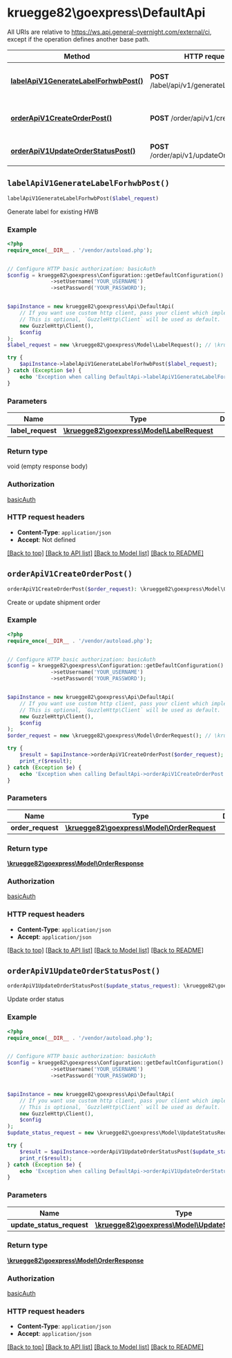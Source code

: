 # kruegge82\goexpress\DefaultApi

All URIs are relative to https://ws.api.general-overnight.com/external/ci, except if the operation defines another base path.

| Method | HTTP request | Description |
| ------------- | ------------- | ------------- |
| [**labelApiV1GenerateLabelForhwbPost()**](DefaultApi.md#labelApiV1GenerateLabelForhwbPost) | **POST** /label/api/v1/generateLabelForhwb | Generate label for existing HWB |
| [**orderApiV1CreateOrderPost()**](DefaultApi.md#orderApiV1CreateOrderPost) | **POST** /order/api/v1/createOrder | Create or update shipment order |
| [**orderApiV1UpdateOrderStatusPost()**](DefaultApi.md#orderApiV1UpdateOrderStatusPost) | **POST** /order/api/v1/updateOrderStatus | Update order status |


## `labelApiV1GenerateLabelForhwbPost()`

```php
labelApiV1GenerateLabelForhwbPost($label_request)
```

Generate label for existing HWB

### Example

```php
<?php
require_once(__DIR__ . '/vendor/autoload.php');


// Configure HTTP basic authorization: basicAuth
$config = kruegge82\goexpress\Configuration::getDefaultConfiguration()
              ->setUsername('YOUR_USERNAME')
              ->setPassword('YOUR_PASSWORD');


$apiInstance = new kruegge82\goexpress\Api\DefaultApi(
    // If you want use custom http client, pass your client which implements `GuzzleHttp\ClientInterface`.
    // This is optional, `GuzzleHttp\Client` will be used as default.
    new GuzzleHttp\Client(),
    $config
);
$label_request = new \kruegge82\goexpress\Model\LabelRequest(); // \kruegge82\goexpress\Model\LabelRequest

try {
    $apiInstance->labelApiV1GenerateLabelForhwbPost($label_request);
} catch (Exception $e) {
    echo 'Exception when calling DefaultApi->labelApiV1GenerateLabelForhwbPost: ', $e->getMessage(), PHP_EOL;
}
```

### Parameters

| Name | Type | Description  | Notes |
| ------------- | ------------- | ------------- | ------------- |
| **label_request** | [**\kruegge82\goexpress\Model\LabelRequest**](../Model/LabelRequest.md)|  | |

### Return type

void (empty response body)

### Authorization

[basicAuth](../../README.md#basicAuth)

### HTTP request headers

- **Content-Type**: `application/json`
- **Accept**: Not defined

[[Back to top]](#) [[Back to API list]](../../README.md#endpoints)
[[Back to Model list]](../../README.md#models)
[[Back to README]](../../README.md)

## `orderApiV1CreateOrderPost()`

```php
orderApiV1CreateOrderPost($order_request): \kruegge82\goexpress\Model\OrderResponse
```

Create or update shipment order

### Example

```php
<?php
require_once(__DIR__ . '/vendor/autoload.php');


// Configure HTTP basic authorization: basicAuth
$config = kruegge82\goexpress\Configuration::getDefaultConfiguration()
              ->setUsername('YOUR_USERNAME')
              ->setPassword('YOUR_PASSWORD');


$apiInstance = new kruegge82\goexpress\Api\DefaultApi(
    // If you want use custom http client, pass your client which implements `GuzzleHttp\ClientInterface`.
    // This is optional, `GuzzleHttp\Client` will be used as default.
    new GuzzleHttp\Client(),
    $config
);
$order_request = new \kruegge82\goexpress\Model\OrderRequest(); // \kruegge82\goexpress\Model\OrderRequest

try {
    $result = $apiInstance->orderApiV1CreateOrderPost($order_request);
    print_r($result);
} catch (Exception $e) {
    echo 'Exception when calling DefaultApi->orderApiV1CreateOrderPost: ', $e->getMessage(), PHP_EOL;
}
```

### Parameters

| Name | Type | Description  | Notes |
| ------------- | ------------- | ------------- | ------------- |
| **order_request** | [**\kruegge82\goexpress\Model\OrderRequest**](../Model/OrderRequest.md)|  | |

### Return type

[**\kruegge82\goexpress\Model\OrderResponse**](../Model/OrderResponse.md)

### Authorization

[basicAuth](../../README.md#basicAuth)

### HTTP request headers

- **Content-Type**: `application/json`
- **Accept**: `application/json`

[[Back to top]](#) [[Back to API list]](../../README.md#endpoints)
[[Back to Model list]](../../README.md#models)
[[Back to README]](../../README.md)

## `orderApiV1UpdateOrderStatusPost()`

```php
orderApiV1UpdateOrderStatusPost($update_status_request): \kruegge82\goexpress\Model\OrderResponse
```

Update order status

### Example

```php
<?php
require_once(__DIR__ . '/vendor/autoload.php');


// Configure HTTP basic authorization: basicAuth
$config = kruegge82\goexpress\Configuration::getDefaultConfiguration()
              ->setUsername('YOUR_USERNAME')
              ->setPassword('YOUR_PASSWORD');


$apiInstance = new kruegge82\goexpress\Api\DefaultApi(
    // If you want use custom http client, pass your client which implements `GuzzleHttp\ClientInterface`.
    // This is optional, `GuzzleHttp\Client` will be used as default.
    new GuzzleHttp\Client(),
    $config
);
$update_status_request = new \kruegge82\goexpress\Model\UpdateStatusRequest(); // \kruegge82\goexpress\Model\UpdateStatusRequest

try {
    $result = $apiInstance->orderApiV1UpdateOrderStatusPost($update_status_request);
    print_r($result);
} catch (Exception $e) {
    echo 'Exception when calling DefaultApi->orderApiV1UpdateOrderStatusPost: ', $e->getMessage(), PHP_EOL;
}
```

### Parameters

| Name | Type | Description  | Notes |
| ------------- | ------------- | ------------- | ------------- |
| **update_status_request** | [**\kruegge82\goexpress\Model\UpdateStatusRequest**](../Model/UpdateStatusRequest.md)|  | |

### Return type

[**\kruegge82\goexpress\Model\OrderResponse**](../Model/OrderResponse.md)

### Authorization

[basicAuth](../../README.md#basicAuth)

### HTTP request headers

- **Content-Type**: `application/json`
- **Accept**: `application/json`

[[Back to top]](#) [[Back to API list]](../../README.md#endpoints)
[[Back to Model list]](../../README.md#models)
[[Back to README]](../../README.md)
